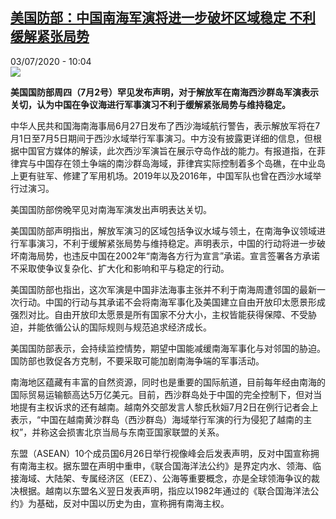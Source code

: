 <!--1593770100000-->
[美国防部：中国南海军演将进一步破坏区域稳定 不利缓解紧张局势](http://www.rfi.fr//cn/%E4%B8%AD%E5%9B%BD/20200703-%E7%BE%8E%E5%9B%BD%E9%98%B2%E9%83%A8-%E4%B8%AD%E5%9B%BD%E5%8D%97%E6%B5%B7%E5%86%9B%E6%BC%94%E5%B0%86%E8%BF%9B%E4%B8%80%E6%AD%A5%E7%A0%B4%E5%9D%8F%E5%8C%BA%E5%9F%9F%E7%A8%B3%E5%AE%9A-%E4%B8%8D%E5%88%A9%E7%BC%93%E8%A7%A3%E7%B4%A7%E5%BC%A0%E5%B1%80%E5%8A%BF)
------

<div>03/07/2020 - 10:04</div><img src="https://s.rfi.fr/media/display/1f1da28c-b72d-11ea-b904-005056a964fe/w:310/p:16x9/2020-06-09t000000z_2067427015_rc2y5h9hdhll_rtrmadp_3_usa-military-race_0.jpg"><p><strong>美国国防部周四（7月2号）罕见发布声明，对于解放军在南海西沙群岛军演表示关切，认为中国在争议海进行军事演习不利于缓解紧张局势与维持稳定。</strong></p><div class="t-content__body u-clearfix"><div class="m-interstitial"></div><p>中华人民共和国海南海事局6月27日发布了西沙海域航行警告，表示解放军将在7月1日至7月5日期间于西沙水域举行军事演习。中方没有披露更详细的信息，但根据中国官方媒体的解读，此次西沙军演旨在展示夺岛作战的能力。有报道指，在菲律宾与中国存在领土争端的南沙群岛海域，菲律宾实际控制着多个岛礁，在中业岛上更有驻军、修建了军用机场。2019年以及2016年，中国军队也曾在西沙水域举行过演习。</p><p>美国国防部傍晚罕见对南海军演发出声明表达关切。</p><p>美国国防部声明指出，解放军演习的区域包括争议水域与领土，在南海争议领域进行军事演习，不利于缓解紧张局势与维持稳定。声明表示，中国的行动将进一步破坏南海局势，也违反中国在2002年“南海各方行为宣言”承诺。宣言签署各方承诺不采取使争议复杂化、扩大化和影响和平与稳定的行动。</p><p>美国国防部也指出，这次军演是中国非法海事主张并不利于南海周遭邻国的最新一次行动。中国的行动与其承诺不会将南海军事化及美国建立自由开放印太愿景形成强烈对比。自由开放印太愿景是所有国家不分大小，主权皆能获得保障、不受胁迫，并能依循公认的国际规则与规范追求经济成长。</p><p>美国国防部表示，会持续监控情势，期望中国能减缓南海军事化与对邻国的胁迫。国防部也敦促各方克制，不要采取可能加剧南海争端的军事活动。</p><p>南海地区蕴藏有丰富的自然资源，同时也是重要的国际航道，目前每年经由南海的国际贸易运输额高达5万亿美元。目前，西沙群岛处于中国的完全控制下，但对当地提有主权诉求的还有越南。越南外交部发言人黎氏秋姮7月2日在例行记者会上表示，“中国在越南黄沙群岛（西沙群岛）海域举行军演的行为侵犯了越南的主权”，并称这会损害北京当局与东南亚国家联盟的关系。</p><p>东盟（ASEAN）10个成员国6月26日举行视像峰会后发表声明，反对中国宣称拥有南海主权。据东盟在声明中重申，《联合国海洋法公约》是界定内水、领海、临接海域、大陆架、专属经济区（EEZ）、公海等重要概念，亦是全球领海争议的裁决根据。越南以东盟名义翌日发表声明，指应以1982年通过的《联合国海洋法公约》为基础，反对中国以历史为由，宣称拥有南海主权。</p><div class="o-self-promo o-self-promo--nl o-self-promo--hidden" data-selfpromo-newsletter></div><div class="o-self-promo o-self-promo--app o-self-promo--hidden" data-selfpromo-app></div></div>
